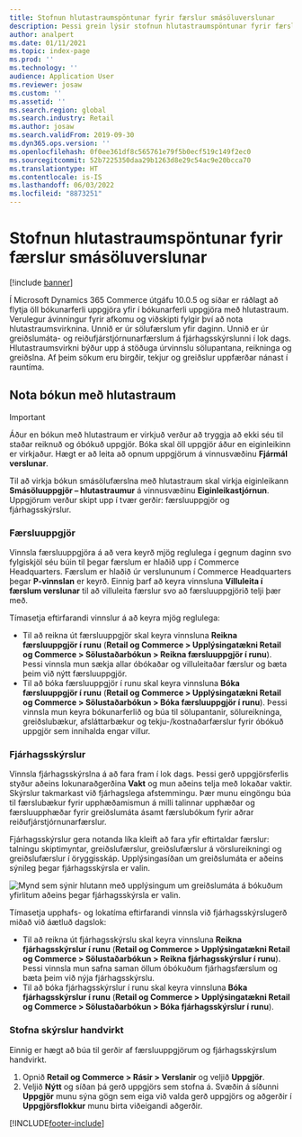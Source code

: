 ```yaml
---
title: Stofnun hlutastraumspöntunar fyrir færslur smásöluverslunar
description: Þessi grein lýsir stofnun hlutastraumspöntunar fyrir færslur verslunar í Microsoft Dynamics 365 Commerce.
author: analpert
ms.date: 01/11/2021
ms.topic: index-page
ms.prod: ''
ms.technology: ''
audience: Application User
ms.reviewer: josaw
ms.custom: ''
ms.assetid: ''
ms.search.region: global
ms.search.industry: Retail
ms.author: josaw
ms.search.validFrom: 2019-09-30
ms.dyn365.ops.version: ''
ms.openlocfilehash: 0f0ee361df8c565761e79f5b0ecf519c149f2ec0
ms.sourcegitcommit: 52b7225350daa29b1263d8e29c54ac9e20bcca70
ms.translationtype: HT
ms.contentlocale: is-IS
ms.lasthandoff: 06/03/2022
ms.locfileid: "8873251"
---
```

# <a name="trickle-feed-based-order-creation-for-retail-store-transactions"></a>Stofnun hlutastraumspöntunar fyrir færslur smásöluverslunar

[!include [banner](includes/banner.md)]

Í Microsoft Dynamics 365 Commerce útgáfu 10.0.5 og síðar er ráðlagt að flytja öll bókunarferli uppgjöra yfir í bókunarferli uppgjöra með hlutastraum. Verulegur ávinningur fyrir afkomu og viðskipti fylgir því að nota hlutastraumsvirknina. Unnið er úr sölufærslum yfir daginn. Unnið er úr greiðslumáta- og reiðufjárstjórnunarfærslum á fjárhagsskýrslunni í lok dags. Hlutastraumsvirkni býður upp á stöðuga úrvinnslu sölupantana, reikninga og greiðslna. Af þeim sökum eru birgðir, tekjur og greiðslur uppfærðar nánast í rauntíma.

## <a name="use-trickle-feed-based-posting"></a>Nota bókun með hlutastraum

> [!IMPORTANT]
> Áður en bókun með hlutastraum er virkjuð verður að tryggja að ekki séu til staðar reiknuð og óbókuð uppgjör. Bóka skal öll uppgjör áður en eiginleikinn er virkjaður. Hægt er að leita að opnum uppgjörum á vinnusvæðinu **Fjármál verslunar**.

Til að virkja bókun smásölufærslna með hlutastraum skal virkja eiginleikann **Smásöluuppgjör – hlutastraumur** á vinnusvæðinu **Eiginleikastjórnun**. Uppgjörum verður skipt upp í tvær gerðir: færsluuppgjör og fjárhagsskýrslur.

### <a name="transactional-statements"></a>Færsluuppgjör

Vinnsla færsluuppgjöra á að vera keyrð mjög reglulega í gegnum daginn svo fylgiskjöl séu búin til þegar færslum er hlaðið upp í Commerce Headquarters. Færslum er hlaðið úr verslununum í Commerce Headquarters þegar **P-vinnslan** er keyrð. Einnig þarf að keyra vinnsluna **Villuleita í færslum verslunar** til að villuleita færslur svo að færsluuppgjörið telji þær með.

Tímasetja eftirfarandi vinnslur á að keyra mjög reglulega:

- Til að reikna út færsluuppgjör skal keyra vinnsluna **Reikna færsluuppgjör í runu** (**Retail og Commerce \> Upplýsingatækni Retail og Commerce \> Sölustaðarbókun \> Reikna færsluuppgjör í runu**). Þessi vinnsla mun sækja allar óbókaðar og villuleitaðar færslur og bæta þeim við nýtt færsluuppgjör.
- Til að bóka færsluuppgjör í runu skal keyra vinnsluna **Bóka færsluuppgjör í runu** (**Retail og Commerce \> Upplýsingatækni Retail og Commerce \> Sölustaðarbókun \> Bóka færsluuppgjör í runu**). Þessi vinnsla mun keyra bókunarferlið og búa til sölupantanir, sölureikninga, greiðslubækur, afsláttarbækur og tekju-/kostnaðarfærslur fyrir óbókuð uppgjör sem innihalda engar villur. 

### <a name="financial-statements"></a>Fjárhagsskýrslur

Vinnsla fjárhagsskýrslna á að fara fram í lok dags. Þessi gerð uppgjörsferlis styður aðeins lokunaraðgerðina **Vakt** og mun aðeins telja með lokaðar vaktir. Skýrslur takmarkast við fjárhagslega afstemmingu. Þær munu eingöngu búa til færslubækur fyrir upphæðamismun á milli talinnar upphæðar og færsluupphæðar fyrir greiðslumáta ásamt færslubókum fyrir aðrar reiðufjárstjórnunarfærslur.

Fjárhagsskýrslur gera notanda líka kleift að fara yfir eftirtaldar færslur: talningu skiptimyntar, greiðslufærslur, greiðslufærslur á vörslureikningi og greiðslufærslur í öryggisskáp. Upplýsingasíðan um greiðslumáta er aðeins sýnileg þegar fjárhagsskýrsla er valin.

![Mynd sem sýnir hlutann með upplýsingum um greiðslumáta á bókuðum yfirlitum aðeins þegar fjárhagsskýrsla er valin.](./media/Trickle-feed-posted-statements-transaction-view.png)

Tímasetja upphafs- og lokatíma eftirfarandi vinnsla við fjárhagsskýrslugerð miðað við áætluð dagslok:

- Til að reikna út fjárhagsskýrslu skal keyra vinnsluna **Reikna fjárhagsskýrslur í runu** (**Retail og Commerce \> Upplýsingatækni Retail og Commerce \> Sölustaðarbókun \> Reikna fjárhagsskýrslur í runu**). Þessi vinnsla mun safna saman öllum óbókuðum fjárhagsfærslum og bæta þeim við nýja fjárhagsskýrslu.
- Til að bóka fjárhagsskýrslur í runu skal keyra vinnsluna **Bóka fjárhagsskýrslur í runu** (**Retail og Commerce \> Upplýsingatækni Retail og Commerce \> Sölustaðarbókun \> Bóka fjárhagsskýrslur í runu**).

### <a name="manually-create-statements"></a>Stofna skýrslur handvirkt

Einnig er hægt að búa til gerðir af færsluuppgjörum og fjárhagsskýrslum handvirkt. 

1. Opnið **Retail og Commerce \> Rásir \> Verslanir** og veljið **Uppgjör**. 
2. Veljið **Nýtt** og síðan þá gerð uppgjörs sem stofna á. Svæðin á síðunni **Uppgjör** munu sýna gögn sem eiga við valda gerð uppgjörs og aðgerðir í **Uppgjörsflokkur** munu birta viðeigandi aðgerðir.

[!INCLUDE[footer-include](../includes/footer-banner.md)]

